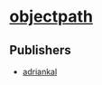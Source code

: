 # [objectpath](https://pypi.org/project/objectpath)



## Publishers
- [adriankal](https://pypi.org/user/adriankal)

